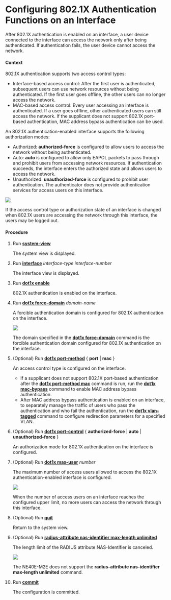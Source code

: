Configuring 802.1X Authentication Functions on an Interface
===========================================================

After 802.1X authentication is enabled on an interface, a user device connected to the interface can access the network only after being authenticated. If authentication fails, the user device cannot access the network.

#### Context

802.1X authentication supports two access control types:

* Interface-based access control: After the first user is authenticated, subsequent users can use network resources without being authenticated. If the first user goes offline, the other users can no longer access the network.
* MAC-based access control: Every user accessing an interface is authenticated. If a user goes offline, other authenticated users can still access the network. If the supplicant does not support 802.1X port-based authentication, MAC address bypass authentication can be used.

An 802.1X authentication-enabled interface supports the following authorization modes:

* Authorized: **authorized-force** is configured to allow users to access the network without being authenticated.
* Auto: **auto** is configured to allow only EAPOL packets to pass through and prohibit users from accessing network resources. If authentication succeeds, the interface enters the authorized state and allows users to access the network.
* Unauthorized: **unauthorized-force** is configured to prohibit user authentication. The authenticator does not provide authentication services for access users on this interface.

![](../../../../public_sys-resources/note_3.0-en-us.png) 

If the access control type or authorization state of an interface is changed when 802.1X users are accessing the network through this interface, the users may be logged out.



#### Procedure

1. Run [**system-view**](cmdqueryname=system-view)
   
   
   
   The system view is displayed.
2. Run [**interface**](cmdqueryname=interface) *interface-type interface-number*
   
   
   
   The interface view is displayed.
3. Run [**dot1x enable**](cmdqueryname=dot1x+enable)
   
   
   
   802.1X authentication is enabled on the interface.
4. Run [**dot1x force-domain**](cmdqueryname=dot1x+force-domain) *domain-name*
   
   
   
   A forcible authentication domain is configured for 802.1X authentication on the interface.
   
   
   
   ![](../../../../public_sys-resources/note_3.0-en-us.png) 
   
   The domain specified in the [**dot1x force-domain**](cmdqueryname=dot1x+force-domain) command is the forcible authentication domain configured for 802.1X authentication on the interface.
5. (Optional) Run [**dot1x port-method**](cmdqueryname=dot1x+port-method) { **port** | **mac** }
   
   
   
   An access control type is configured on the interface.
   
   
   
   * If a supplicant does not support 802.1X port-based authentication after the [**dot1x port-method mac**](cmdqueryname=dot1x+port-method+mac) command is run, run the [**dot1x mac-bypass**](cmdqueryname=dot1x+mac-bypass) command to enable MAC address bypass authentication.
   * After MAC address bypass authentication is enabled on an interface, to separately manage the traffic of users who pass the authentication and who fail the authentication, run the [**dot1x vlan-tagged**](cmdqueryname=dot1x+vlan-tagged) command to configure redirection parameters for a specified VLAN.
6. (Optional) Run [**dot1x port-control**](cmdqueryname=dot1x+port-control) { **authorized-force** | **auto** | **unauthorized-force** }
   
   
   
   An authorization mode for 802.1X authentication on the interface is configured.
7. (Optional) Run [**dot1x max-user**](cmdqueryname=dot1x+max-user) *number*
   
   
   
   The maximum number of access users allowed to access the 802.1X authentication-enabled interface is configured.
   
   
   
   ![](../../../../public_sys-resources/note_3.0-en-us.png) 
   
   When the number of access users on an interface reaches the configured upper limit, no more users can access the network through this interface.
8. (Optional) Run [**quit**](cmdqueryname=quit)
   
   
   
   Return to the system view.
9. (Optional) Run **[**radius-attribute nas-identifier max-length unlimited**](cmdqueryname=radius-attribute+nas-identifier+max-length+unlimited)**
   
   
   
   The length limit of the RADIUS attribute NAS-Identifier is canceled.
   
   
   
   ![](../../../../public_sys-resources/note_3.0-en-us.png) 
   
   The NE40E-M2E does not support the **radius-attribute nas-identifier max-length unlimited** command.
10. Run [**commit**](cmdqueryname=commit)
    
    
    
    The configuration is committed.